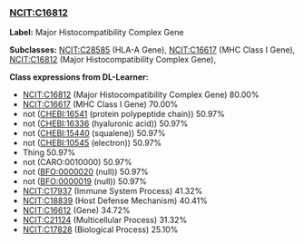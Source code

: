 
### [NCIT:C16812](http://purl.obolibrary.org/obo/NCIT_C16812)
**Label:** Major Histocompatibility Complex Gene

**Subclasses:** [NCIT:C28585](http://purl.obolibrary.org/obo/NCIT_C28585) (HLA-A Gene), [NCIT:C16617](http://purl.obolibrary.org/obo/NCIT_C16617) (MHC Class I Gene), [NCIT:C16812](http://purl.obolibrary.org/obo/NCIT_C16812) (Major Histocompatibility Complex Gene), 

**Class expressions from DL-Learner:**

- [NCIT:C16812](http://purl.obolibrary.org/obo/NCIT_C16812) (Major Histocompatibility Complex Gene) 80.00%
- [NCIT:C16617](http://purl.obolibrary.org/obo/NCIT_C16617) (MHC Class I Gene) 70.00%
- not ([CHEBI:16541](http://purl.obolibrary.org/obo/CHEBI_16541) (protein polypeptide chain)) 50.97%
- not ([CHEBI:16336](http://purl.obolibrary.org/obo/CHEBI_16336) (hyaluronic acid)) 50.97%
- not ([CHEBI:15440](http://purl.obolibrary.org/obo/CHEBI_15440) (squalene)) 50.97%
- not ([CHEBI:10545](http://purl.obolibrary.org/obo/CHEBI_10545) (electron)) 50.97%
- Thing 50.97%
- not (CARO:0010000) 50.97%
- not ([BFO:0000020](http://purl.obolibrary.org/obo/BFO_0000020) (null)) 50.97%
- not ([BFO:0000019](http://purl.obolibrary.org/obo/BFO_0000019) (null)) 50.97%
- [NCIT:C17937](http://purl.obolibrary.org/obo/NCIT_C17937) (Immune System Process) 41.32%
- [NCIT:C18839](http://purl.obolibrary.org/obo/NCIT_C18839) (Host Defense Mechanism) 40.41%
- [NCIT:C16612](http://purl.obolibrary.org/obo/NCIT_C16612) (Gene) 34.72%
- [NCIT:C21124](http://purl.obolibrary.org/obo/NCIT_C21124) (Multicellular Process) 31.32%
- [NCIT:C17828](http://purl.obolibrary.org/obo/NCIT_C17828) (Biological Process) 25.10%


